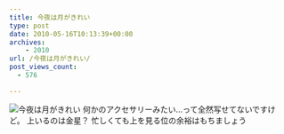 ```yaml
---
title: 今夜は月がきれい
type: post
date: 2010-05-16T10:13:39+00:00
archives:
    - 2010
url: /今夜は月がきれい/
post_views_count:
  - 576

---
```

<img src="https://i0.wp.com/jqinglong.html.xdomain.jp/bimg/2010/05/16/100516_001.jpg" alt="今夜は月がきれい" border="0" data-recalc-dims="1" />  
何かのアクセサリーみたい…って全然写せてないですけど。  
上いるのは金星？  
忙しくても上を見る位の余裕はもちましょう